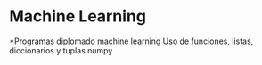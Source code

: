 # Machine Learning
*Programas diplomado machine learning
Uso de funciones, listas, diccionarios y tuplas
numpy
